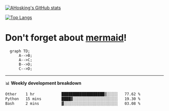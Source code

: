 [![AHosking's GitHub stats](https://github-readme-stats.vercel.app/api?username=ahosking&count_private=true&show_icons=true&theme=onedark&hide_rank=true&include_all_commits=true)](https://github.com/ahosking)

[![Top Langs](https://github-readme-stats.vercel.app/api/top-langs/?username=ahosking&layout=compact&theme=onedark)](https://github.com/ahosking)


# Don't forget about [mermaid](https://github.blog/2022-02-14-include-diagrams-markdown-files-mermaid/)!

```mermaid
  graph TD;
      A-->B;
      A-->C;
      B-->D;
      C-->D;
```
-------

📊 **Weekly development breakdown**

<!--START_SECTION:waka-->

```txt
Other    1 hr            ███████████████████▒░░░░░   77.62 %
Python   15 mins         ████▓░░░░░░░░░░░░░░░░░░░░   19.30 %
Bash     2 mins          ▓░░░░░░░░░░░░░░░░░░░░░░░░   03.08 %
```

<!--END_SECTION:waka-->
